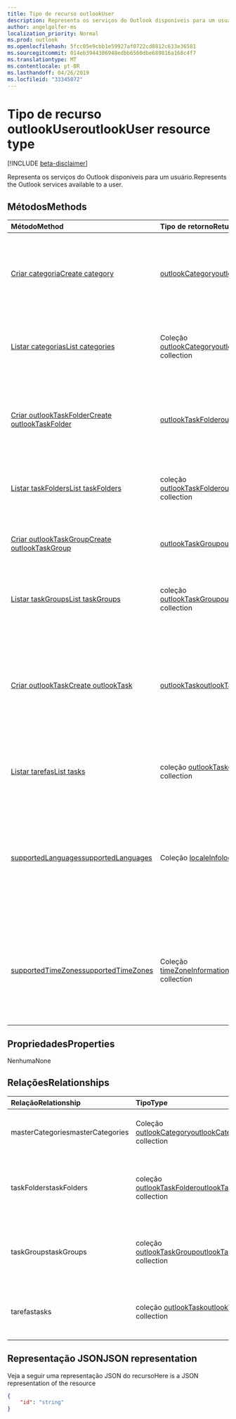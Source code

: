 ```yaml
---
title: Tipo de recurso outlookUser
description: Representa os serviços do Outlook disponíveis para um usuário.
author: angelgolfer-ms
localization_priority: Normal
ms.prod: outlook
ms.openlocfilehash: 5fcc05e9cbb1e59927af0722cd8812c633e36581
ms.sourcegitcommit: 014eb3944306948edbb6560dbe689816a168c4f7
ms.translationtype: MT
ms.contentlocale: pt-BR
ms.lasthandoff: 04/26/2019
ms.locfileid: "33345072"
---
```

# <a name="outlookuser-resource-type"></a><span data-ttu-id="25f6b-103">Tipo de recurso outlookUser</span><span class="sxs-lookup"><span data-stu-id="25f6b-103">outlookUser resource type</span></span>

[!INCLUDE [beta-disclaimer](../../includes/beta-disclaimer.md)]

<span data-ttu-id="25f6b-104">Representa os serviços do Outlook disponíveis para um usuário.</span><span class="sxs-lookup"><span data-stu-id="25f6b-104">Represents the Outlook services available to a user.</span></span>


## <a name="methods"></a><span data-ttu-id="25f6b-105">Métodos</span><span class="sxs-lookup"><span data-stu-id="25f6b-105">Methods</span></span>

| <span data-ttu-id="25f6b-106">Método</span><span class="sxs-lookup"><span data-stu-id="25f6b-106">Method</span></span>           | <span data-ttu-id="25f6b-107">Tipo de retorno</span><span class="sxs-lookup"><span data-stu-id="25f6b-107">Return Type</span></span>    |<span data-ttu-id="25f6b-108">Descrição</span><span class="sxs-lookup"><span data-stu-id="25f6b-108">Description</span></span>|
|:---------------|:--------|:----------|
|[<span data-ttu-id="25f6b-109">Criar categoria</span><span class="sxs-lookup"><span data-stu-id="25f6b-109">Create category</span></span>](../api/outlookuser-post-mastercategories.md) | [<span data-ttu-id="25f6b-110">outlookCategory</span><span class="sxs-lookup"><span data-stu-id="25f6b-110">outlookCategory</span></span>](outlookcategory.md) |<span data-ttu-id="25f6b-111">Cria um objeto **outlookCategory** na lista mestra de categorias do usuário.</span><span class="sxs-lookup"><span data-stu-id="25f6b-111">Create an **outlookCategory** object in the user's master list of categories.</span></span>|
|[<span data-ttu-id="25f6b-112">Listar categorias</span><span class="sxs-lookup"><span data-stu-id="25f6b-112">List categories</span></span>](../api/outlookuser-list-mastercategories.md) | <span data-ttu-id="25f6b-113">Coleção [outlookCategory](outlookcategory.md)</span><span class="sxs-lookup"><span data-stu-id="25f6b-113">[outlookCategory](outlookcategory.md) collection</span></span> |<span data-ttu-id="25f6b-114">Obtém todas as categorias que foram definidas para o usuário.</span><span class="sxs-lookup"><span data-stu-id="25f6b-114">Get all the categories that have been defined for the user.</span></span>|
|[<span data-ttu-id="25f6b-115">Criar outlookTaskFolder</span><span class="sxs-lookup"><span data-stu-id="25f6b-115">Create outlookTaskFolder</span></span>](../api/outlookuser-post-taskfolders.md) |[<span data-ttu-id="25f6b-116">outlookTaskFolder</span><span class="sxs-lookup"><span data-stu-id="25f6b-116">outlookTaskFolder</span></span>](outlooktaskfolder.md)| <span data-ttu-id="25f6b-117">Crie uma pasta de tarefas no grupo de tarefas padrão`My Tasks`() da caixa de correio do usuário.</span><span class="sxs-lookup"><span data-stu-id="25f6b-117">Create a task folder in the default task group (`My Tasks`) of the user's mailbox.</span></span>|
|[<span data-ttu-id="25f6b-118">Listar taskFolders</span><span class="sxs-lookup"><span data-stu-id="25f6b-118">List taskFolders</span></span>](../api/outlookuser-list-taskfolders.md) |<span data-ttu-id="25f6b-119">coleção [outlookTaskFolder](outlooktaskfolder.md)</span><span class="sxs-lookup"><span data-stu-id="25f6b-119">[outlookTaskFolder](outlooktaskfolder.md) collection</span></span>| <span data-ttu-id="25f6b-120">Obter todas as pastas de tarefas do Outlook na caixa de correio do usuário.</span><span class="sxs-lookup"><span data-stu-id="25f6b-120">Get all the Outlook task folders in the user's mailbox.</span></span>|
|[<span data-ttu-id="25f6b-121">Criar outlookTaskGroup</span><span class="sxs-lookup"><span data-stu-id="25f6b-121">Create outlookTaskGroup</span></span>](../api/outlookuser-post-taskgroups.md) |[<span data-ttu-id="25f6b-122">outlookTaskGroup</span><span class="sxs-lookup"><span data-stu-id="25f6b-122">outlookTaskGroup</span></span>](outlooktaskgroup.md)| <span data-ttu-id="25f6b-123">Criar um grupo de tarefas do Outlook na caixa de correio do usuário.</span><span class="sxs-lookup"><span data-stu-id="25f6b-123">Create an Outlook task group in the user's mailbox.</span></span>|
|[<span data-ttu-id="25f6b-124">Listar taskGroups</span><span class="sxs-lookup"><span data-stu-id="25f6b-124">List taskGroups</span></span>](../api/outlookuser-list-taskgroups.md) |<span data-ttu-id="25f6b-125">coleção [outlookTaskGroup](outlooktaskgroup.md)</span><span class="sxs-lookup"><span data-stu-id="25f6b-125">[outlookTaskGroup](outlooktaskgroup.md) collection</span></span>| <span data-ttu-id="25f6b-126">Obter todos os grupos de tarefas do Outlook na caixa de correio do usuário.</span><span class="sxs-lookup"><span data-stu-id="25f6b-126">Get all the Outlook task groups in the user's mailbox.</span></span>|
|[<span data-ttu-id="25f6b-127">Criar outlookTask</span><span class="sxs-lookup"><span data-stu-id="25f6b-127">Create outlookTask</span></span>](../api/outlookuser-post-tasks.md) |[<span data-ttu-id="25f6b-128">outlookTask</span><span class="sxs-lookup"><span data-stu-id="25f6b-128">outlookTask</span></span>](outlooktask.md)| <span data-ttu-id="25f6b-129">Crie uma tarefa do Outlook no grupo de tarefas padrão`My Tasks`() e na pasta de`Tasks`tarefas padrão () na caixa de correio do usuário.</span><span class="sxs-lookup"><span data-stu-id="25f6b-129">Create an Outlook task in the default task group (`My Tasks`) and default task folder (`Tasks`) in the user's mailbox.</span></span>|
|[<span data-ttu-id="25f6b-130">Listar tarefas</span><span class="sxs-lookup"><span data-stu-id="25f6b-130">List tasks</span></span>](../api/outlookuser-list-tasks.md) |<span data-ttu-id="25f6b-131">coleção [outlookTask](outlooktask.md)</span><span class="sxs-lookup"><span data-stu-id="25f6b-131">[outlookTask](outlooktask.md) collection</span></span>| <span data-ttu-id="25f6b-132">Obter todas as tarefas do Outlook na caixa de correio do usuário.</span><span class="sxs-lookup"><span data-stu-id="25f6b-132">Get all the Outlook tasks in the user's mailbox.</span></span>|
|[<span data-ttu-id="25f6b-133">supportedLanguages</span><span class="sxs-lookup"><span data-stu-id="25f6b-133">supportedLanguages</span></span>](../api/outlookuser-supportedlanguages.md) | <span data-ttu-id="25f6b-134">Coleção [localeInfo](localeinfo.md)</span><span class="sxs-lookup"><span data-stu-id="25f6b-134">[localeInfo](localeinfo.md) collection</span></span> | <span data-ttu-id="25f6b-135">Obtém a lista de localidades e idiomas com suporte para o usuário, conforme configurado no servidor de caixa de correio do usuário.</span><span class="sxs-lookup"><span data-stu-id="25f6b-135">Get the list of locales and languages that is supported for the user, as configured on the user's mailbox server.</span></span> |
|[<span data-ttu-id="25f6b-136">supportedTimeZones</span><span class="sxs-lookup"><span data-stu-id="25f6b-136">supportedTimeZones</span></span>](../api/outlookuser-supportedtimezones.md) | <span data-ttu-id="25f6b-137">Coleção [timeZoneInformation](timezoneinformation.md)</span><span class="sxs-lookup"><span data-stu-id="25f6b-137">[timeZoneInformation](timezoneinformation.md) collection</span></span> | <span data-ttu-id="25f6b-138">Obtém a lista de fusos horários com suporte para o usuário, conforme configurado no servidor de caixa de correio do usuário.</span><span class="sxs-lookup"><span data-stu-id="25f6b-138">Get the list of time zones that is supported for the user, as configured on the user's mailbox server.</span></span> |


## <a name="properties"></a><span data-ttu-id="25f6b-139">Propriedades</span><span class="sxs-lookup"><span data-stu-id="25f6b-139">Properties</span></span>
<span data-ttu-id="25f6b-140">Nenhuma</span><span class="sxs-lookup"><span data-stu-id="25f6b-140">None</span></span>

## <a name="relationships"></a><span data-ttu-id="25f6b-141">Relações</span><span class="sxs-lookup"><span data-stu-id="25f6b-141">Relationships</span></span>
| <span data-ttu-id="25f6b-142">Relação</span><span class="sxs-lookup"><span data-stu-id="25f6b-142">Relationship</span></span> | <span data-ttu-id="25f6b-143">Tipo</span><span class="sxs-lookup"><span data-stu-id="25f6b-143">Type</span></span>   |<span data-ttu-id="25f6b-144">Descrição</span><span class="sxs-lookup"><span data-stu-id="25f6b-144">Description</span></span>|
|:---------------|:--------|:----------|
|<span data-ttu-id="25f6b-145">masterCategories</span><span class="sxs-lookup"><span data-stu-id="25f6b-145">masterCategories</span></span>|<span data-ttu-id="25f6b-146">Coleção [outlookCategory](../resources/outlookcategory.md)</span><span class="sxs-lookup"><span data-stu-id="25f6b-146">[outlookCategory](../resources/outlookcategory.md) collection</span></span>| <span data-ttu-id="25f6b-147">Uma lista de categorias definidas para o usuário.</span><span class="sxs-lookup"><span data-stu-id="25f6b-147">A list of categories defined for the user.</span></span> | 
|<span data-ttu-id="25f6b-148">taskFolders</span><span class="sxs-lookup"><span data-stu-id="25f6b-148">taskFolders</span></span>|<span data-ttu-id="25f6b-149">coleção [outlookTaskFolder](outlooktaskfolder.md)</span><span class="sxs-lookup"><span data-stu-id="25f6b-149">[outlookTaskFolder](outlooktaskfolder.md) collection</span></span>| <span data-ttu-id="25f6b-150">As pastas de tarefas do Outlook do usuário.</span><span class="sxs-lookup"><span data-stu-id="25f6b-150">The user's Outlook task folders.</span></span> <span data-ttu-id="25f6b-151">Somente leitura.</span><span class="sxs-lookup"><span data-stu-id="25f6b-151">Read-only.</span></span> <span data-ttu-id="25f6b-152">Anulável.</span><span class="sxs-lookup"><span data-stu-id="25f6b-152">Nullable.</span></span>|
|<span data-ttu-id="25f6b-153">taskGroups</span><span class="sxs-lookup"><span data-stu-id="25f6b-153">taskGroups</span></span>|<span data-ttu-id="25f6b-154">coleção [outlookTaskGroup](outlooktaskgroup.md)</span><span class="sxs-lookup"><span data-stu-id="25f6b-154">[outlookTaskGroup](outlooktaskgroup.md) collection</span></span>| <span data-ttu-id="25f6b-155">Grupos de tarefas do Outlook do usuário.</span><span class="sxs-lookup"><span data-stu-id="25f6b-155">The user's Outlook task groups.</span></span> <span data-ttu-id="25f6b-156">Somente leitura.</span><span class="sxs-lookup"><span data-stu-id="25f6b-156">Read-only.</span></span> <span data-ttu-id="25f6b-157">Anulável.</span><span class="sxs-lookup"><span data-stu-id="25f6b-157">Nullable.</span></span>|
|<span data-ttu-id="25f6b-158">tarefas</span><span class="sxs-lookup"><span data-stu-id="25f6b-158">tasks</span></span>|<span data-ttu-id="25f6b-159">coleção [outlookTask](outlooktask.md)</span><span class="sxs-lookup"><span data-stu-id="25f6b-159">[outlookTask](outlooktask.md) collection</span></span>| <span data-ttu-id="25f6b-160">As tarefas do Outlook do usuário.</span><span class="sxs-lookup"><span data-stu-id="25f6b-160">The user's Outlook tasks.</span></span> <span data-ttu-id="25f6b-161">Somente leitura.</span><span class="sxs-lookup"><span data-stu-id="25f6b-161">Read-only.</span></span> <span data-ttu-id="25f6b-162">Anulável.</span><span class="sxs-lookup"><span data-stu-id="25f6b-162">Nullable.</span></span>|

## <a name="json-representation"></a><span data-ttu-id="25f6b-163">Representação JSON</span><span class="sxs-lookup"><span data-stu-id="25f6b-163">JSON representation</span></span>

<span data-ttu-id="25f6b-164">Veja a seguir uma representação JSON do recurso</span><span class="sxs-lookup"><span data-stu-id="25f6b-164">Here is a JSON representation of the resource</span></span>

<!-- {
  "blockType": "resource",
  "keyProperty": "id",
  "baseType":"microsoft.graph.entity",  
  "@odata.type": "microsoft.graph.outlookUser"
}-->
```json
{  
    "id": "string"
}

```

<!-- uuid: 8fcb5dbc-d5aa-4681-8e31-b001d5168d79
2015-10-25 14:57:30 UTC -->
<!--
{
  "type": "#page.annotation",
  "description": "outlookUser resource",
  "keywords": "",
  "section": "documentation",
  "tocPath": "",
  "suppressions": []
}
-->
